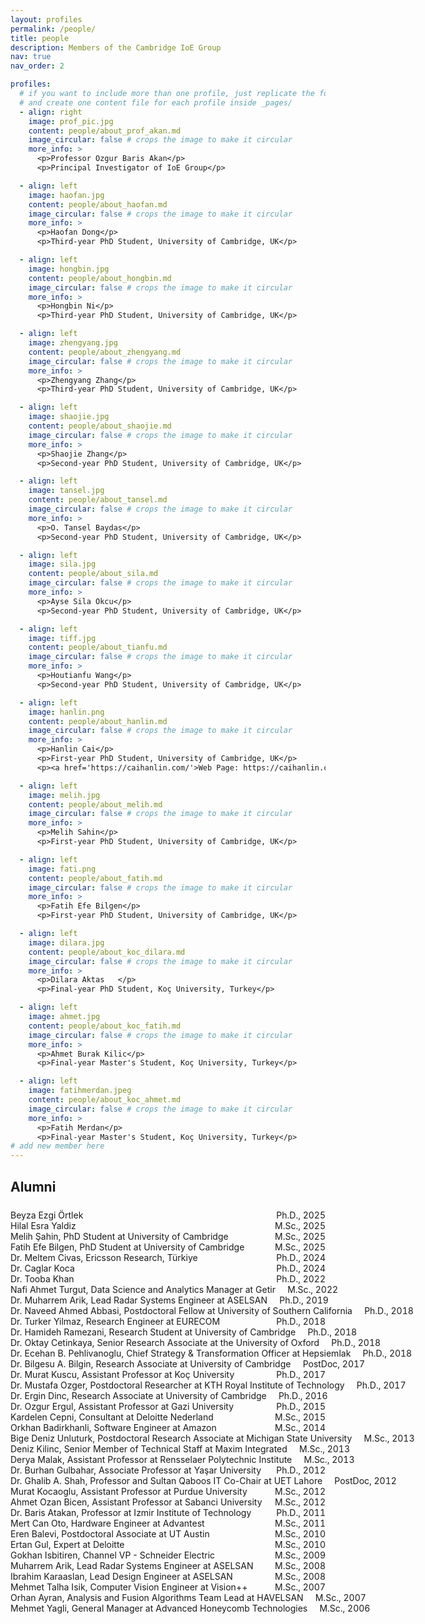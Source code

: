```yaml
---
layout: profiles
permalink: /people/
title: people
description: Members of the Cambridge IoE Group
nav: true
nav_order: 2

profiles:
  # if you want to include more than one profile, just replicate the following block
  # and create one content file for each profile inside _pages/
  - align: right
    image: prof_pic.jpg
    content: people/about_prof_akan.md
    image_circular: false # crops the image to make it circular
    more_info: >
      <p>Professor Ozgur Baris Akan</p>
      <p>Principal Investigator of IoE Group</p>

  - align: left
    image: haofan.jpg
    content: people/about_haofan.md
    image_circular: false # crops the image to make it circular
    more_info: >
      <p>Haofan Dong</p>
      <p>Third-year PhD Student, University of Cambridge, UK</p>

  - align: left
    image: hongbin.jpg
    content: people/about_hongbin.md
    image_circular: false # crops the image to make it circular
    more_info: >
      <p>Hongbin Ni</p>
      <p>Third-year PhD Student, University of Cambridge, UK</p>

  - align: left
    image: zhengyang.jpg
    content: people/about_zhengyang.md
    image_circular: false # crops the image to make it circular
    more_info: >
      <p>Zhengyang Zhang</p>
      <p>Third-year PhD Student, University of Cambridge, UK</p>

  - align: left
    image: shaojie.jpg
    content: people/about_shaojie.md
    image_circular: false # crops the image to make it circular
    more_info: >
      <p>Shaojie Zhang</p>
      <p>Second-year PhD Student, University of Cambridge, UK</p>

  - align: left
    image: tansel.jpg
    content: people/about_tansel.md
    image_circular: false # crops the image to make it circular
    more_info: >
      <p>O. Tansel Baydas</p>
      <p>Second-year PhD Student, University of Cambridge, UK</p>

  - align: left
    image: sila.jpg
    content: people/about_sila.md
    image_circular: false # crops the image to make it circular
    more_info: >
      <p>Ayse Sila Okcu</p>
      <p>Second-year PhD Student, University of Cambridge, UK</p>

  - align: left
    image: tiff.jpg
    content: people/about_tianfu.md
    image_circular: false # crops the image to make it circular
    more_info: >
      <p>Houtianfu Wang</p>
      <p>Second-year PhD Student, University of Cambridge, UK</p>

  - align: left
    image: hanlin.png
    content: people/about_hanlin.md
    image_circular: false # crops the image to make it circular
    more_info: >
      <p>Hanlin Cai</p>
      <p>First-year PhD Student, University of Cambridge, UK</p>
      <p><a href='https://caihanlin.com/'>Web Page: https://caihanlin.com/</a></p>

  - align: left
    image: melih.jpg
    content: people/about_melih.md
    image_circular: false # crops the image to make it circular
    more_info: >
      <p>Melih Sahin</p>
      <p>First-year PhD Student, University of Cambridge, UK</p>

  - align: left
    image: fati.png
    content: people/about_fatih.md
    image_circular: false # crops the image to make it circular
    more_info: >
      <p>Fatih Efe Bilgen</p>
      <p>First-year PhD Student, University of Cambridge, UK</p>

  - align: left
    image: dilara.jpg
    content: people/about_koc_dilara.md
    image_circular: false # crops the image to make it circular
    more_info: >
      <p>Dilara Aktas	</p>
      <p>Final-year PhD Student, Koç University, Turkey</p>

  - align: left
    image: ahmet.jpg
    content: people/about_koc_fatih.md
    image_circular: false # crops the image to make it circular
    more_info: >
      <p>Ahmet Burak Kilic</p>
      <p>Final-year Master's Student, Koç University, Turkey</p>

  - align: left
    image: fatihmerdan.jpeg
    content: people/about_koc_ahmet.md
    image_circular: false # crops the image to make it circular
    more_info: >
      <p>Fatih Merdan</p>
      <p>Final-year Master's Student, Koç University, Turkey</p>
# add new member here
---
```


<!-- ===== Alumni (one-line with dotted leaders) ===== -->
<style>
  /* 局部样式，仅作用于本页 */
  .alumni { list-style: none; margin: 1.5rem 0; padding: 0; }
  .alumni li { display: flex; align-items: baseline; gap: .6rem; }
  .alumni .name { white-space: nowrap; }
  /* 领点（dot leaders） */
  .alumni .dots {
    flex: 1 1 auto;
    border-bottom: 1px dotted var(--global-divider-color);
    transform: translateY(-0.25em); /* 让点线更贴近文本中线 */
  }
  .alumni .meta {
    white-space: nowrap;
    color: var(--global-text-color-light);
    font-variant-numeric: tabular-nums; /* 年份等宽对齐更稳 */
  }
  @media (max-width: 576px) {
    /* 小屏保底：必要时换行，但尽量保留点线 */
    .alumni li { flex-wrap: wrap; }
    .alumni .dots { min-width: 40px; flex: 1 1 100px; }
  }
</style>

<h2 id="alumni">Alumni</h2>
<ul class="alumni">

  <li><span class="name">Beyza Ezgi Örtlek</span><span class="dots"></span><span class="meta">Ph.D., 2025</span></li>
  <li><span class="name">Hilal Esra Yaldiz</span><span class="dots"></span><span class="meta">M.Sc., 2025</span></li>
  <li><span class="name">Melih Şahin, PhD Student at University of Cambridge</span><span class="dots"></span><span class="meta">M.Sc., 2025</span></li>
  <li><span class="name">Fatih Efe Bilgen, PhD Student at University of Cambridge</span><span class="dots"></span><span class="meta">M.Sc., 2025</span></li>
  <li><span class="name">Dr. Meltem Civas, Ericsson Research, Türkiye</span><span class="dots"></span><span class="meta">Ph.D., 2024</span></li>
  <li><span class="name">Dr. Caglar Koca</span><span class="dots"></span><span class="meta">Ph.D., 2024</span></li>
  <li><span class="name">Dr. Tooba Khan</span><span class="dots"></span><span class="meta">Ph.D., 2022</span></li>
  <li><span class="name">Nafi Ahmet Turgut, Data Science and Analytics Manager at Getir</span><span class="dots"></span><span class="meta">M.Sc., 2022</span></li>
  <li><span class="name">Dr. Muharrem Arik, Lead Radar Systems Engineer at ASELSAN</span><span class="dots"></span><span class="meta">Ph.D., 2019</span></li>
  <li><span class="name">Dr. Naveed Ahmed Abbasi, Postdoctoral Fellow at University of Southern California</span><span class="dots"></span><span class="meta">Ph.D., 2018</span></li>
  <li><span class="name">Dr. Turker Yilmaz, Research Engineer at EURECOM</span><span class="dots"></span><span class="meta">Ph.D., 2018</span></li>
  <li><span class="name">Dr. Hamideh Ramezani, Research Student at University of Cambridge</span><span class="dots"></span><span class="meta">Ph.D., 2018</span></li>
  <li><span class="name">Dr. Oktay Cetinkaya, Senior Research Associate at the University of Oxford</span><span class="dots"></span><span class="meta">Ph.D., 2018</span></li>
  <li><span class="name">Dr. Ecehan B. Pehlivanoglu, Chief Strategy &amp; Transformation Officer at Hepsiemlak</span><span class="dots"></span><span class="meta">Ph.D., 2018</span></li>
  <li><span class="name">Dr. Bilgesu A. Bilgin, Research Associate at University of Cambridge</span><span class="dots"></span><span class="meta">PostDoc, 2017</span></li>
  <li><span class="name">Dr. Murat Kuscu, Assistant Professor at Koç University</span><span class="dots"></span><span class="meta">Ph.D., 2017</span></li>
  <li><span class="name">Dr. Mustafa Ozger, Postdoctoral Researcher at KTH Royal Institute of Technology</span><span class="dots"></span><span class="meta">Ph.D., 2017</span></li>
  <li><span class="name">Dr. Ergin Dinc, Research Associate at University of Cambridge</span><span class="dots"></span><span class="meta">Ph.D., 2016</span></li>
  <li><span class="name">Dr. Ozgur Ergul, Assistant Professor at Gazi University</span><span class="dots"></span><span class="meta">Ph.D., 2015</span></li>
  <li><span class="name">Kardelen Cepni, Consultant at Deloitte Nederland</span><span class="dots"></span><span class="meta">M.Sc., 2015</span></li>
  <li><span class="name">Orkhan Badirkhanli, Software Engineer at Amazon</span><span class="dots"></span><span class="meta">M.Sc., 2014</span></li>
  <li><span class="name">Bige Deniz Unluturk, Postdoctoral Research Associate at Michigan State University</span><span class="dots"></span><span class="meta">M.Sc., 2013</span></li>
  <li><span class="name">Deniz Kilinc, Senior Member of Technical Staff at Maxim Integrated</span><span class="dots"></span><span class="meta">M.Sc., 2013</span></li>
  <li><span class="name">Derya Malak, Assistant Professor at Rensselaer Polytechnic Institute</span><span class="dots"></span><span class="meta">M.Sc., 2013</span></li>
  <li><span class="name">Dr. Burhan Gulbahar, Associate Professor at Yaşar University</span><span class="dots"></span><span class="meta">Ph.D., 2012</span></li>
  <li><span class="name">Dr. Ghalib A. Shah, Professor and Sultan Qaboos IT Co-Chair at UET Lahore</span><span class="dots"></span><span class="meta">PostDoc, 2012</span></li>
  <li><span class="name">Murat Kocaoglu, Assistant Professor at Purdue University</span><span class="dots"></span><span class="meta">M.Sc., 2012</span></li>
  <li><span class="name">Ahmet Ozan Bicen, Assistant Professor at Sabanci University</span><span class="dots"></span><span class="meta">M.Sc., 2012</span></li>
  <li><span class="name">Dr. Baris Atakan, Professor at Izmir Institute of Technology</span><span class="dots"></span><span class="meta">Ph.D., 2011</span></li>
  <li><span class="name">Mert Can Oto, Hardware Engineer at Advantest</span><span class="dots"></span><span class="meta">M.Sc., 2011</span></li>
  <li><span class="name">Eren Balevi, Postdoctoral Associate at UT Austin</span><span class="dots"></span><span class="meta">M.Sc., 2010</span></li>
  <li><span class="name">Ertan Gul, Expert at Deloitte</span><span class="dots"></span><span class="meta">M.Sc., 2010</span></li>
  <li><span class="name">Gokhan Isbitiren, Channel VP - Schneider Electric</span><span class="dots"></span><span class="meta">M.Sc., 2009</span></li>
  <li><span class="name">Muharrem Arik, Lead Radar Systems Engineer at ASELSAN</span><span class="dots"></span><span class="meta">M.Sc., 2008</span></li>
  <li><span class="name">Ibrahim Karaaslan, Lead Design Engineer at ASELSAN</span><span class="dots"></span><span class="meta">M.Sc., 2008</span></li>
  <li><span class="name">Mehmet Talha Isik, Computer Vision Engineer at Vision++</span><span class="dots"></span><span class="meta">M.Sc., 2007</span></li>
  <li><span class="name">Orhan Ayran, Analysis and Fusion Algorithms Team Lead at HAVELSAN</span><span class="dots"></span><span class="meta">M.Sc., 2007</span></li>
  <li><span class="name">Mehmet Yagli, General Manager at Advanced Honeycomb Technologies</span><span class="dots"></span><span class="meta">M.Sc., 2006</span></li>
</ul>

